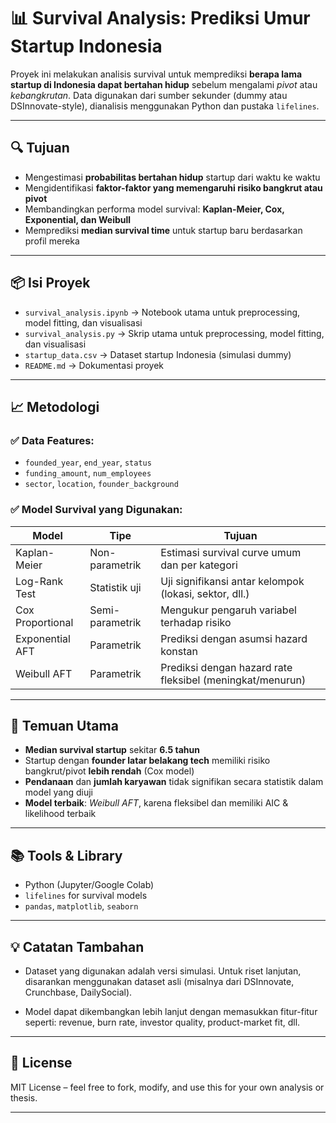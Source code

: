 # 📊 Survival Analysis: Prediksi Umur Startup Indonesia

Proyek ini melakukan analisis survival untuk memprediksi **berapa lama startup di Indonesia dapat bertahan hidup** sebelum mengalami *pivot* atau *kebangkrutan*. Data digunakan dari sumber sekunder (dummy atau DSInnovate-style), dianalisis menggunakan Python dan pustaka `lifelines`.

---

## 🔍 Tujuan

- Mengestimasi **probabilitas bertahan hidup** startup dari waktu ke waktu
- Mengidentifikasi **faktor-faktor yang memengaruhi risiko bangkrut atau pivot**
- Membandingkan performa model survival: **Kaplan-Meier, Cox, Exponential, dan Weibull**
- Memprediksi **median survival time** untuk startup baru berdasarkan profil mereka

---

## 📦 Isi Proyek

- `survival_analysis.ipynb` → Notebook utama untuk preprocessing, model fitting, dan visualisasi
- `survival_analysis.py` → Skrip utama untuk preprocessing, model fitting, dan visualisasi
- `startup_data.csv` → Dataset startup Indonesia (simulasi dummy)
- `README.md` → Dokumentasi proyek

---

## 📈 Metodologi

### ✅ Data Features:
- `founded_year`, `end_year`, `status`
- `funding_amount`, `num_employees`
- `sector`, `location`, `founder_background`

### ✅ Model Survival yang Digunakan:
| Model             | Tipe            | Tujuan                                                   |
|------------------|------------------|-----------------------------------------------------------|
| Kaplan-Meier     | Non-parametrik   | Estimasi survival curve umum dan per kategori            |
| Log-Rank Test    | Statistik uji    | Uji signifikansi antar kelompok (lokasi, sektor, dll.)   |
| Cox Proportional | Semi-parametrik  | Mengukur pengaruh variabel terhadap risiko               |
| Exponential AFT  | Parametrik       | Prediksi dengan asumsi hazard konstan                    |
| Weibull AFT      | Parametrik       | Prediksi dengan hazard rate fleksibel (meningkat/menurun)|

---

## 🔑 Temuan Utama

- **Median survival startup** sekitar **6.5 tahun**
- Startup dengan **founder latar belakang tech** memiliki risiko bangkrut/pivot **lebih rendah** (Cox model)
- **Pendanaan** dan **jumlah karyawan** tidak signifikan secara statistik dalam model yang diuji
- **Model terbaik**: *Weibull AFT*, karena fleksibel dan memiliki AIC & likelihood terbaik

---

## 📚 Tools & Library

- Python (Jupyter/Google Colab)
- `lifelines` for survival models
- `pandas`, `matplotlib`, `seaborn`

---


## 💡 Catatan Tambahan
- Dataset yang digunakan adalah versi simulasi. Untuk riset lanjutan, disarankan menggunakan dataset asli (misalnya dari DSInnovate, Crunchbase, DailySocial).

 -   Model dapat dikembangkan lebih lanjut dengan memasukkan fitur-fitur seperti: revenue, burn rate, investor quality, product-market fit, dll.

---
## 📄 License

MIT License – feel free to fork, modify, and use this for your own analysis or thesis.


---

